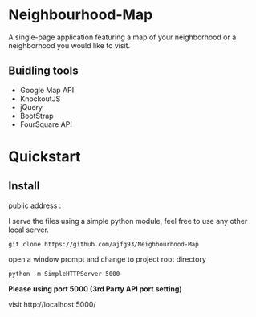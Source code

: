 # Neighbourhood-Map
A single-page application featuring a map of your neighborhood or a neighborhood you would like to visit. 

## Buidling tools
* Google Map API
* KnockoutJS
* jQuery
* BootStrap
* FourSquare API

# Quickstart

## Install

public address :

I serve the files using a simple python module, feel free to use any other local server.

```
git clone https://github.com/ajfg93/Neighbourhood-Map
```
open a window prompt and change to project root directory
```
python -m SimpleHTTPServer 5000
```
**Please using port 5000 (3rd Party API port setting)**

visit http://localhost:5000/
